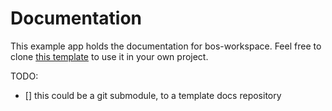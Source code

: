 # Documentation

This example app holds the documentation for bos-workspace. Feel free to clone [this template]() to use it in your own project.

TODO:
- [] this could be a git submodule, to a template docs repository
